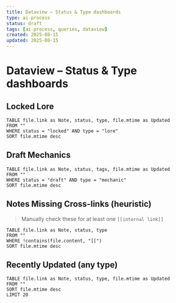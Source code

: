 ```yaml
---
title: Dataview – Status & Type dashboards
type: ai-process
status: draft
tags: [ai-process, queries, dataview]
created: 2025-08-15
updated: 2025-08-15
---
```


# Dataview – Status & Type dashboards

## Locked Lore
```dataview
TABLE file.link as Note, status, type, file.mtime as Updated
FROM ""
WHERE status = "locked" AND type = "lore"
SORT file.mtime desc
```

## Draft Mechanics
```dataview
TABLE file.link as Note, status, tags, file.mtime as Updated
FROM ""
WHERE status = "draft" AND type = "mechanic"
SORT file.mtime desc
```

## Notes Missing Cross-links (heuristic)
> Manually check these for at least one `[[internal link]]`

```dataview
TABLE file.link as Note, status, type
FROM ""
WHERE !contains(file.content, "[[")
SORT file.mtime desc
```

## Recently Updated (any type)
```dataview
TABLE file.link as Note, status, type, file.mtime as Updated
FROM ""
SORT file.mtime desc
LIMIT 20
```
